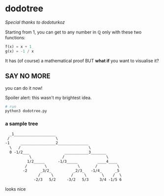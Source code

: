 # dodotree

*Special thanks to dodoturkoz*

Starting from $1$, you can get to any number in $\mathbb{Q}$ only with these two functions:

<!-- this is not python lol -->
```python
f(x) = x + 1
g(x) = -1 / x
```

It has (of course) a mathematical proof BUT **what if** you want to visualise it?

## SAY NO MORE

you can do it now!

Spoiler alert: this wasn't my brightest idea.

```sh
# run
python3 dodotree.py
```

### a sample tree

```markdown
  _1___________________                              
 /                     \                             
-1     ________________2______________               
  \   /                               \              
  0 -1/2___                ___________3_______       
           \              /                   \      
          1/2_____      -1/3_____         ____4____  
         /        \              \       /         \ 
        -2      _3/2_          _2/3_   -1/4_      _5 
               /     \        /     \       \    /  \
             -2/3   5/2     -3/2   5/3     3/4 -1/5 6
```

looks nice
